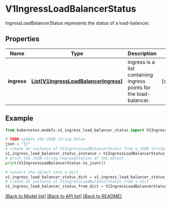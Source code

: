 # V1IngressLoadBalancerStatus

IngressLoadBalancerStatus represents the status of a load-balancer.

## Properties

Name | Type | Description | Notes
------------ | ------------- | ------------- | -------------
**ingress** | [**List[V1IngressLoadBalancerIngress]**](V1IngressLoadBalancerIngress.md) | ingress is a list containing ingress points for the load-balancer. | [optional] 

## Example

```python
from kubernetes.models.v1_ingress_load_balancer_status import V1IngressLoadBalancerStatus

# TODO update the JSON string below
json = "{}"
# create an instance of V1IngressLoadBalancerStatus from a JSON string
v1_ingress_load_balancer_status_instance = V1IngressLoadBalancerStatus.from_json(json)
# print the JSON string representation of the object
print(V1IngressLoadBalancerStatus.to_json())

# convert the object into a dict
v1_ingress_load_balancer_status_dict = v1_ingress_load_balancer_status_instance.to_dict()
# create an instance of V1IngressLoadBalancerStatus from a dict
v1_ingress_load_balancer_status_from_dict = V1IngressLoadBalancerStatus.from_dict(v1_ingress_load_balancer_status_dict)
```
[[Back to Model list]](../README.md#documentation-for-models) [[Back to API list]](../README.md#documentation-for-api-endpoints) [[Back to README]](../README.md)


